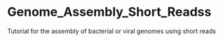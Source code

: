 # Genome_Assembly_Short_Readss
Tutorial for the assembly of bacterial or viral genomes using short reads
